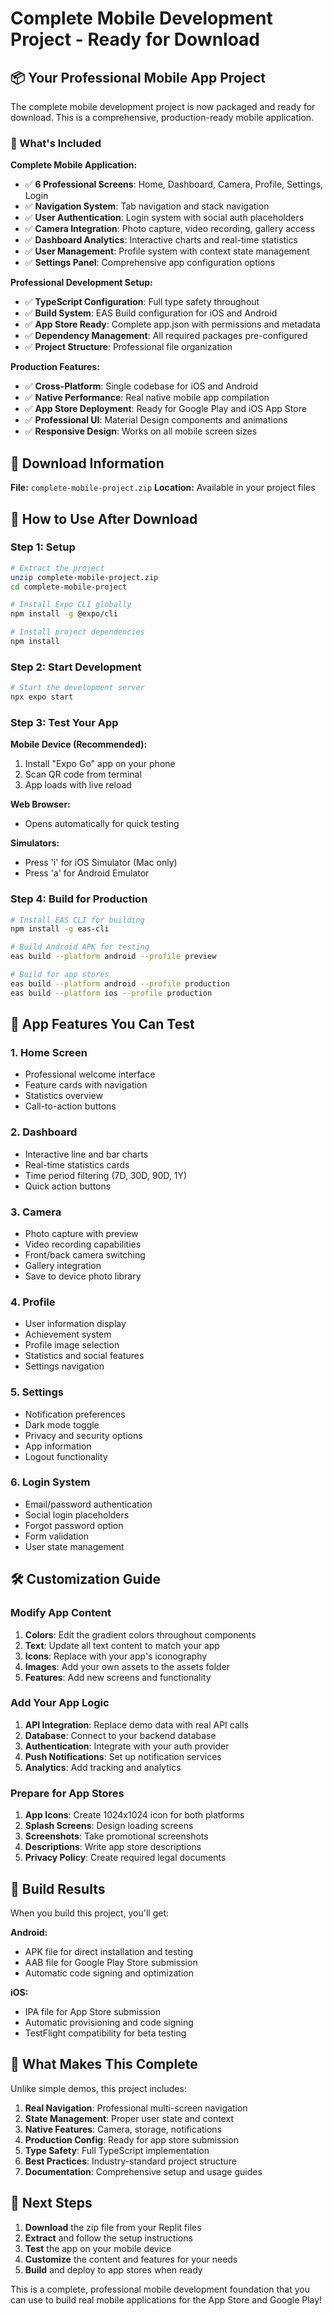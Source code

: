 # Complete Mobile Development Project - Ready for Download

## 📦 Your Professional Mobile App Project

The complete mobile development project is now packaged and ready for download. This is a comprehensive, production-ready mobile application.

### 🎯 What's Included

**Complete Mobile Application:**
- ✅ **6 Professional Screens**: Home, Dashboard, Camera, Profile, Settings, Login
- ✅ **Navigation System**: Tab navigation and stack navigation
- ✅ **User Authentication**: Login system with social auth placeholders
- ✅ **Camera Integration**: Photo capture, video recording, gallery access
- ✅ **Dashboard Analytics**: Interactive charts and real-time statistics
- ✅ **User Management**: Profile system with context state management
- ✅ **Settings Panel**: Comprehensive app configuration options

**Professional Development Setup:**
- ✅ **TypeScript Configuration**: Full type safety throughout
- ✅ **Build System**: EAS Build configuration for iOS and Android
- ✅ **App Store Ready**: Complete app.json with permissions and metadata
- ✅ **Dependency Management**: All required packages pre-configured
- ✅ **Project Structure**: Professional file organization

**Production Features:**
- ✅ **Cross-Platform**: Single codebase for iOS and Android
- ✅ **Native Performance**: Real native mobile app compilation
- ✅ **App Store Deployment**: Ready for Google Play and iOS App Store
- ✅ **Professional UI**: Material Design components and animations
- ✅ **Responsive Design**: Works on all mobile screen sizes

## 📁 Download Information

**File:** `complete-mobile-project.zip`
**Location:** Available in your project files

## 🚀 How to Use After Download

### Step 1: Setup
```bash
# Extract the project
unzip complete-mobile-project.zip
cd complete-mobile-project

# Install Expo CLI globally
npm install -g @expo/cli

# Install project dependencies
npm install
```

### Step 2: Start Development
```bash
# Start the development server
npx expo start
```

### Step 3: Test Your App
**Mobile Device (Recommended):**
1. Install "Expo Go" app on your phone
2. Scan QR code from terminal
3. App loads with live reload

**Web Browser:**
- Opens automatically for quick testing

**Simulators:**
- Press 'i' for iOS Simulator (Mac only)
- Press 'a' for Android Emulator

### Step 4: Build for Production
```bash
# Install EAS CLI for building
npm install -g eas-cli

# Build Android APK for testing
eas build --platform android --profile preview

# Build for app stores
eas build --platform android --profile production
eas build --platform ios --profile production
```

## 🎨 App Features You Can Test

### 1. **Home Screen**
- Professional welcome interface
- Feature cards with navigation
- Statistics overview
- Call-to-action buttons

### 2. **Dashboard**
- Interactive line and bar charts
- Real-time statistics cards
- Time period filtering (7D, 30D, 90D, 1Y)
- Quick action buttons

### 3. **Camera**
- Photo capture with preview
- Video recording capabilities
- Front/back camera switching
- Gallery integration
- Save to device photo library

### 4. **Profile**
- User information display
- Achievement system
- Profile image selection
- Statistics and social features
- Settings navigation

### 5. **Settings**
- Notification preferences
- Dark mode toggle
- Privacy and security options
- App information
- Logout functionality

### 6. **Login System**
- Email/password authentication
- Social login placeholders
- Forgot password option
- Form validation
- User state management

## 🛠️ Customization Guide

### Modify App Content
1. **Colors**: Edit the gradient colors throughout components
2. **Text**: Update all text content to match your app
3. **Icons**: Replace with your app's iconography
4. **Images**: Add your own assets to the assets folder
5. **Features**: Add new screens and functionality

### Add Your App Logic
1. **API Integration**: Replace demo data with real API calls
2. **Database**: Connect to your backend database
3. **Authentication**: Integrate with your auth provider
4. **Push Notifications**: Set up notification services
5. **Analytics**: Add tracking and analytics

### Prepare for App Stores
1. **App Icons**: Create 1024x1024 icon for both platforms
2. **Splash Screens**: Design loading screens
3. **Screenshots**: Take promotional screenshots
4. **Descriptions**: Write app store descriptions
5. **Privacy Policy**: Create required legal documents

## 📱 Build Results

When you build this project, you'll get:

**Android:**
- APK file for direct installation and testing
- AAB file for Google Play Store submission
- Automatic code signing and optimization

**iOS:**
- IPA file for App Store submission
- Automatic provisioning and code signing
- TestFlight compatibility for beta testing

## 🎯 What Makes This Complete

Unlike simple demos, this project includes:

1. **Real Navigation**: Professional multi-screen navigation
2. **State Management**: Proper user state and context
3. **Native Features**: Camera, storage, notifications
4. **Production Config**: Ready for app store submission
5. **Type Safety**: Full TypeScript implementation
6. **Best Practices**: Industry-standard project structure
7. **Documentation**: Comprehensive setup and usage guides

## 🚀 Next Steps

1. **Download** the zip file from your Replit files
2. **Extract** and follow the setup instructions
3. **Test** the app on your mobile device
4. **Customize** the content and features for your needs
5. **Build** and deploy to app stores when ready

This is a complete, professional mobile development foundation that you can use to build real mobile applications for the App Store and Google Play!
